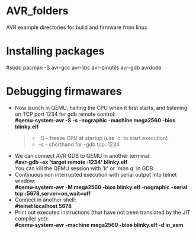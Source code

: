 # AVR_folders
AVR example directories for build and firmware from linux

# Installing packages
#sudo pacman -S avr-gcc avr-libc avr-binutils avr-gdb avrdude
# Debugging firmawares  
- Now launch in QEMU, halting the CPU when it first starts, and listening on TCP port 1234 for gdb remote control:  
__#qemu-system-avr -S -s -nographic -machine mega2560 -bios blinky.elf__  
  > - -S - freeze CPU at startup (use 'c' to start execution)  
  > - -s - shorthand for -gdb tcp::1234  
- We can connect AVR GDB to QEMU in another terminal:  
__#avr-gdb -ex 'target remote :1234' blinky.elf__  
You can kill the QEMU session with 'k' or 'mon q' in GDB.   
- Continuous non interrupted execution with serial output into telnet window:  
__#qemu-system-avr -M mega2560 -bios blinky.elf -nographic -serial tcp::5678,server=on,wait=off__  
- Connect in another shell:  
 __#telnet localhost 5678__  
- Print out executed instructions (that have not been translated by the JIT compiler yet):  
__#qemu-system-avr -machine mega2560 -bios blinky.elf -d in_asm__




